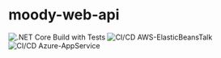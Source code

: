 # moody-web-api

![.NET Core Build with Tests](https://github.com/lets-do-it-pl/moody-web-api/workflows/.NET%20Core%20Build%20with%20Tests/badge.svg?branch=master)
![CI/CD AWS-ElasticBeansTalk](https://github.com/lets-do-it-pl/moody-web-api/workflows/CI-CD-Pipeline-to-AWS-ElasticBeansTalk/badge.svg?branch=master)
![CI/CD Azure-AppService](https://github.com/lets-do-it-pl/moody-web-api/workflows/Build%20and%20deploy%20ASP.Net%20Core%20app%20to%20Azure%20Web%20App%20-%20moody-api/badge.svg?branch=master)

